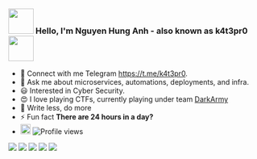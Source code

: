 ### <img src="https://media.giphy.com/media/v1.Y2lkPTc5MGI3NjExZndsbHBxb29jdDllejd4NjBhOTZmdXdsYXZpc2Z6cWd0cmY5dTh0OSZlcD12MV9pbnRlcm5hbF9naWZfYnlfaWQmY3Q9cw/3ohhwMDyS6rv3sB8yI/giphy.gif" width="50"> Hello, I'm Nguyen Hung Anh - also known as k4t3pr0 <img src="https://media.giphy.com/media/xThtaoFef8EOe2J5XG/giphy.gif" width="50"> 
- 📝 Connect with me Telegram  https://t.me/k4t3pr0.
- 💬 Ask me about microservices, automations, deployments, and infra.
- 😃 Interested in Cyber Security.
- 😍 I love playing CTFs, currently playing under team [DarkArmy](https://github.com/DarkArmy-ctf)
- 🦥 Write less, do more
- ⚡ Fun fact **There are 24 hours in a day?**
- <img src="https://media.giphy.com/media/fUMc7yMll2SYjq15rQ/giphy.gif" width="20"> ![Profile views](https://visitor-badge.laobi.icu/badge?page_id=k4t3pr0.k4t3pr0)

![](http://github-profile-summary-cards.vercel.app/api/cards/profile-details?username=k4t3pr0&theme=dark)
![](http://github-profile-summary-cards.vercel.app/api/cards/repos-per-language?username=k4t3pr0&theme=dark)
![](http://github-profile-summary-cards.vercel.app/api/cards/most-commit-language?username=k4t3pr0&theme=dark)
![](http://github-profile-summary-cards.vercel.app/api/cards/stats?username=k4t3pr0&theme=dark)
![](http://github-profile-summary-cards.vercel.app/api/cards/productive-time?username=k4t3pr0&theme=dark&utcOffset=8)

